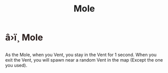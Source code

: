 ﻿---
lang: en-US
title: Mole
prev: Mini
next: Randomizer
---
# <font color="#2a1e1c">â›ï¸ <b>Mole</b></font> <Badge text="Basic" type="tip" vertical="middle"/>
 
As the Mole, when you Vent, you stay in the Vent for 1 second. When you exit the Vent, you will spawn near a random Vent in the map (Except the one you used).